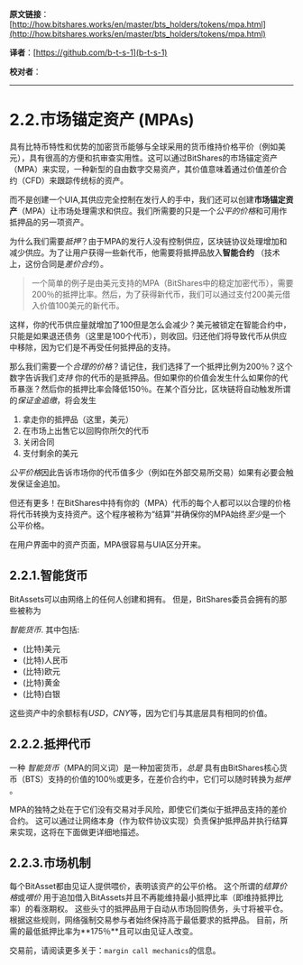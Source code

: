   **原文链接**：[http://how.bitshares.works/en/master/bts_holders/tokens/mpa.html](http://how.bitshares.works/en/master/bts_holders/tokens/mpa.html)
 
 **译者**：[https://github.com/b-t-s-1](b-t-s-1)
 
 **校对者**： 
  
***


2.2.市场锚定资产 (MPAs)
==============================


具有比特币特性和优势的加密货币能够与全球采用的货币维持价格平价（例如美元），具有很高的方便和抗审查实用性。这可以通过BitShares的市场锚定资产（MPA）来实现，一种新型的自由数字交易资产，其价值意味着通过价值差价合约（CFD）来跟踪传统标的资产。 

而不是创建一个UIA,其供应完全控制在发行人的手中，我们还可以创建**市场锚定资产**（MPA）让市场处理需求和供应。我们所需要的只是一个*公平的价格*和可用作抵押品的另一项资产。

为什么我们需要*抵押*？由于MPA的发行人没有控制供应，区块链协议处理增加和减少供应。为了让用户获得一些新代币，他需要将抵押品放入**智能合约** （技术上，这份合同是*差价合约*）。

> 一个简单的例子是由美元支持的MPA（BitShares中的稳定加密代币），需要200％的抵押比率。然后，为了获得新代币，我们可以通过支付200美元借入价值100美元的新代币。

这样，你的代币供应量就增加了100但是怎么会减少？美元被锁定在智能合约中，只能是如果退还债务（这里是100个代币），则收回。归还他们将导致代币从供应中移除，因为它们是不再受任何抵押品的支持。

那么我们需要一个*合理的价格*？请记住，我们选择了一个抵押比例为200％？这个数字告诉我们*支持* 你的代币的是抵押品。但如果你的价值会发生什么如果你的代币暴涨？然后你的抵押比率会降低150％。在某个百分比，区块链将自动触发所谓的*保证金追缴*，将会发生

1. 拿走你的抵押品（这里，美元）
2. 在市场上出售它以回购你所欠的代币
3. 关闭合同
4. 支付剩余的美元

*公平价格*因此告诉市场你的代币值多少（例如在外部交易所交易）如果有必要会触发保证金追加。

但还有更多！在BitShares中持有你的（MPA）代币的每个人都可以以合理的价格将代币转换为支持资产。这个程序被称为“结算”并确保你的MPA始终*至少*是一个公平价格。

在用户界面中的资产页面，MPA很容易与UIA区分开来。

2.2.1.智能货币
-------------------

BitAssets可以由网络上的任何人创建和拥有。 但是，BitShares委员会拥有的那些被称为

*智能货币*. 其中包括:

* (比特)美元
* (比特)人民币
* (比特)欧元
* (比特)黄金
* (比特)白银

这些资产中的余额标有*USD*，*CNY*等，因为它们与其底层具有相同的价值。

2.2.2.抵押代币
------------------------------

一种 *智能货币*（MPA的同义词）是一种加密货币，*总是* 具有由BitShares核心货币（BTS）支持的价值的100％或更多，在差价合约中，它们可以随时转换为*抵押* 。

MPA的独特之处在于它们没有交易对手风险，即使它们类似于抵押品支持的差价合约。 这可以通过让网络本身（作为软件协议实现）负责保护抵押品并执行结算来实现，这将在下面做更详细地描述。

2.2.3.市场机制
--------------------

每个BitAsset都由见证人提供喂价，表明该资产的公平价格。 这个所谓的*结算价格*或*喂价* 用于追加借入BitAssets并且不再能维持最小抵押比率（即维持抵押比率）的看涨期权。 这些头寸的抵押品用于自动从市场回购债务，头寸将被平仓。 根据这些规则，网络强制交易参与者始终保持高于最低要求的抵押品。 目前，所需的最低抵押比率为**175％**且可以由见证人改变。

交易前，请阅读更多关于：`margin call mechanics`的信息。

